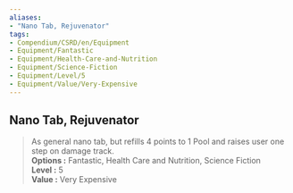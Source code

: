 ```yaml
---
aliases:
- "Nano Tab, Rejuvenator"
tags:
- Compendium/CSRD/en/Equipment
- Equipment/Fantastic
- Equipment/Health-Care-and-Nutrition
- Equipment/Science-Fiction
- Equipment/Level/5
- Equipment/Value/Very-Expensive
---
```


  
## Nano Tab, Rejuvenator  
  
>As general nano tab, but refills 4 points to 1 Pool and raises user one step on damage track.  
> **Options :** Fantastic, Health Care and Nutrition, Science Fiction  
> **Level :** 5  
> **Value :** Very Expensive
